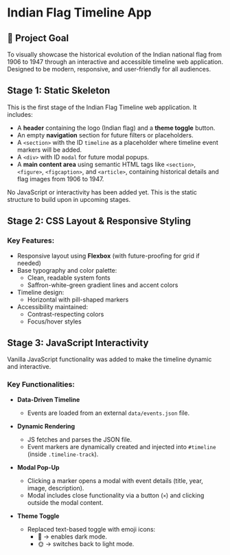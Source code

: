 # Indian Flag Timeline App

## 🏁 Project Goal

To visually showcase the historical evolution of the Indian national flag from 1906 to 1947 through an interactive and accessible timeline web application. Designed to be modern, responsive, and user-friendly for all audiences.

## Stage 1: Static Skeleton

This is the first stage of the Indian Flag Timeline web application. It includes:

- A **header** containing the logo (Indian flag) and a **theme toggle** button.
- An empty **navigation** section for future filters or placeholders.
- A `<section>` with the ID `timeline` as a placeholder where timeline event markers will be added.
- A `<div>` with ID `modal` for future modal popups.
- A **main content area** using semantic HTML tags like `<section>`, `<figure>`, `<figcaption>`, and `<article>`, containing historical details and flag images from 1906 to 1947.

No JavaScript or interactivity has been added yet. This is the static structure to build upon in upcoming stages.

## Stage 2: CSS Layout & Responsive Styling

### Key Features:
- Responsive layout using **Flexbox** (with future-proofing for grid if needed)
- Base typography and color palette:
  - Clean, readable system fonts
  - Saffron-white-green gradient lines and accent colors
- Timeline design:
  - Horizontal with pill-shaped markers
- Accessibility maintained:
  - Contrast-respecting colors
  - Focus/hover styles

## Stage 3: JavaScript Interactivity

Vanilla JavaScript functionality was added to make the timeline dynamic and interactive.

### Key Functionalities:

- **Data-Driven Timeline**
  - Events are loaded from an external `data/events.json` file.

- **Dynamic Rendering**
  - JS fetches and parses the JSON file.
  - Event markers are dynamically created and injected into `#timeline` (inside `.timeline-track`).

- **Modal Pop-Up**
  - Clicking a marker opens a modal with event details (title, year, image, description).
  - Modal includes close functionality via a button (`×`) and clicking outside the modal content.

- **Theme Toggle**
  - Replaced text-based toggle with emoji icons:
    - 🌙 → enables dark mode.
    - 🌞 → switches back to light mode.